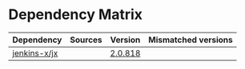 # Dependency Matrix

Dependency | Sources | Version | Mismatched versions
---------- | ------- | ------- | -------------------
[jenkins-x/jx](https://github.com/jenkins-x/jx.git) |  | [2.0.818](https://github.com/jenkins-x/jx/releases/tag/v2.0.818) | 

